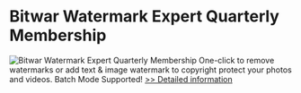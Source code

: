 # Bitwar Watermark Expert Quarterly Membership
![Bitwar Watermark Expert Quarterly Membership](https://mycommerce.akamaized.net/api/pimages/P300986642/BIG/300986642.PNG)
One-click to remove watermarks or add text & image watermark to copyright protect your photos and videos. Batch Mode Supported!
[>> Detailed information](https://secure.shareit.com/shareit/product.html?productid=300986642&affiliateid=200057808)